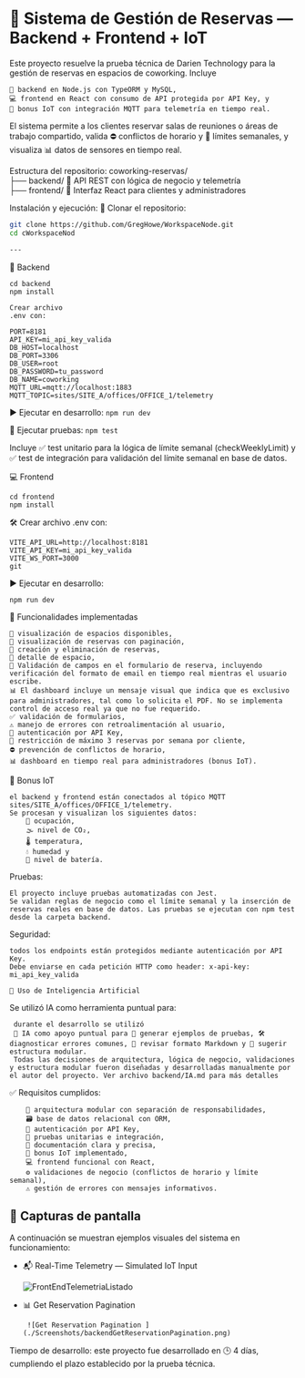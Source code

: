 # 🧭 Sistema de Gestión de Reservas — Backend + Frontend + IoT

Este proyecto resuelve la prueba técnica de Darien Technology para la gestión de reservas en espacios de coworking. Incluye 
```
📘 backend en Node.js con TypeORM y MySQL, 
💻 frontend en React con consumo de API protegida por API Key, y 
📡 bonus IoT con integración MQTT para telemetría en tiempo real. 
```

El sistema permite a los clientes reservar salas de reuniones o áreas de trabajo compartido, valida ⛔ conflictos de horario y 🚫 límites semanales, y visualiza 📊 datos de sensores en tiempo real.

Estructura del repositorio: coworking-reservas/  
├── backend/ 🧠 API REST con lógica de negocio y telemetría  
├── frontend/ 🎨 Interfaz React para clientes y administradores

Instalación y ejecución: 🔧 Clonar el repositorio:

```bash
git clone https://github.com/GregHowe/WorkspaceNode.git
cd cWorkspaceNod

---
```
📘 Backend
```
cd backend
npm install
```

```
Crear archivo 
.env con:

PORT=8181
API_KEY=mi_api_key_valida
DB_HOST=localhost
DB_PORT=3306
DB_USER=root
DB_PASSWORD=tu_password
DB_NAME=coworking
MQTT_URL=mqtt://localhost:1883
MQTT_TOPIC=sites/SITE_A/offices/OFFICE_1/telemetry

```

▶️ Ejecutar en desarrollo:
```npm run dev```

🧪 Ejecutar pruebas:
```npm test```

Incluye ✅ test unitario para la lógica de límite semanal (checkWeeklyLimit) y ✅ test de integración para validación del límite semanal en base de datos.


💻 Frontend
```
cd frontend
npm install
```

🛠️ Crear archivo .env con:
```
VITE_API_URL=http://localhost:8181
VITE_API_KEY=mi_api_key_valida
VITE_WS_PORT=3000
git 
```

▶️ Ejecutar en desarrollo:
```
npm run dev
```

🧩 Funcionalidades implementadas
```
📌 visualización de espacios disponibles, 
📌 visualización de reservas con paginación, 
📌 creación y eliminación de reservas, 
📌 detalle de espacio, 
📌 Validación de campos en el formulario de reserva, incluyendo verificación del formato de email en tiempo real mientras el usuario escribe.
📊 El dashboard incluye un mensaje visual que indica que es exclusivo para administradores, tal como lo solicita el PDF. No se implementa control de acceso real ya que no fue requerido.
✅ validación de formularios, 
⚠️ manejo de errores con retroalimentación al usuario, 
🔐 autenticación por API Key, 
🚫 restricción de máximo 3 reservas por semana por cliente, 
⛔ prevención de conflictos de horario, 
📊 dashboard en tiempo real para administradores (bonus IoT).
```

📡 Bonus IoT
```
el backend y frontend están conectados al tópico MQTT sites/SITE_A/offices/OFFICE_1/telemetry. 
Se procesan y visualizan los siguientes datos: 
    👥 ocupación, 
    🌫️ nivel de CO₂, 
    🌡️ temperatura, 
    💧 humedad y 
    🔋 nivel de batería.
```

Pruebas: 
```
El proyecto incluye pruebas automatizadas con Jest. 
Se validan reglas de negocio como el límite semanal y la inserción de reservas reales en base de datos. Las pruebas se ejecutan con npm test desde la carpeta backend.
```

Seguridad: 
```
todos los endpoints están protegidos mediante autenticación por API Key. 
Debe enviarse en cada petición HTTP como header: x-api-key: mi_api_key_valida
```

```
🧠 Uso de Inteligencia Artificial
```
Se utilizó IA como herramienta puntual para:
```
 durante el desarrollo se utilizó 
 🤖 IA como apoyo puntual para 🧪 generar ejemplos de pruebas, 🛠️ diagnosticar errores comunes, 📝 revisar formato Markdown y 🧠 sugerir estructura modular. 
 Todas las decisiones de arquitectura, lógica de negocio, validaciones y estructura modular fueron diseñadas y desarrolladas manualmente por el autor del proyecto. Ver archivo backend/IA.md para más detalles
```

✅ Requisitos cumplidos: 
```
    🧱 arquitectura modular con separación de responsabilidades, 
    🗃️ base de datos relacional con ORM, 
    🔐 autenticación por API Key, 
    🧪 pruebas unitarias e integración, 
    📄 documentación clara y precisa, 
    📡 bonus IoT implementado, 
    💻 frontend funcional con React, 
    ⚙️ validaciones de negocio (conflictos de horario y límite semanal), 
    ⚠️ gestión de errores con mensajes informativos.
```

## 📸 Capturas de pantalla

A continuación se muestran ejemplos visuales del sistema en funcionamiento:

- 📬 Real-Time Telemetry — Simulated IoT Input

    ![FrontEndTelemetriaListado](../Screenshots/frontEndTelemetriaListado.png)

 - 📊 Get Reservation Pagination   
 
        ![Get Reservation Pagination ](./Screenshots/backendGetReservationPagination.png)

Tiempo de desarrollo: este proyecto fue desarrollado en 🕒 4 días, cumpliendo el plazo establecido por la prueba técnica.